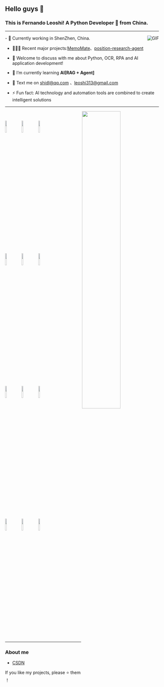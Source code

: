 ## Hello guys 👋
### This is Fernando Leoshi! A Python Developer 🚀 from China.



---

<img align="right" alt="GIF" src="https://media.giphy.com/media/MC6eSuC3yypCU/giphy.gif" />
- 🌱 Currently working in ShenZhen, China.

- 👨🏽‍💻 Recent major projects:[MemoMate](https://github.com/memo-mate/MemoMate/tree/master)、[position-research-agent](https://github.com/ShiDuLin/position-research-agent)

- 💬 Welcome to discuss with me about Python, OCR, RPA and AI application development!

- 🤔  I’m currently learning **AI[RAG + Agent]**

- 💬 Text me on [shidl@qq.com](mailto:shidl@qq.com) 、[leoshi313@gmail.com](leoshi313@gmail.com)

- ⚡ Fun fact: AI technology and automation tools are combined to create intelligent solutions

---

<p>

    <img width="50%" align="right" src="https://github-readme-stats.vercel.app/api?username=ShiDuLin&show_icons=true&hide_border=true" />

  

<code><img width="10%" src="https://img.shields.io/badge/-Python-3776AB?style=for-the-badge&logo=python&logoColor=white"></code>
<code><img width="10%" src="https://img.shields.io/badge/-FastAPI-009688?style=for-the-badge&logo=fastapi&logoColor=white"></code>
<code><img width="10%" src="https://img.shields.io/badge/-Flask-000000?style=for-the-badge&logo=flask&logoColor=white"></code>

<br />

<code><img width="10%" src="https://img.shields.io/badge/-MySQL-4479A1?style=for-the-badge&logo=mysql&logoColor=white"></code>
<code><img width="10%" src="https://img.shields.io/badge/-Redis-DC382D?style=for-the-badge&logo=redis&logoColor=white"></code>
<code><img width="10%" src="https://img.shields.io/badge/-Docker-2496ED?style=for-the-badge&logo=docker&logoColor=white"></code>

<br />

<code><img width="10%" src="https://img.shields.io/badge/-Selenium-43B02A?style=for-the-badge&logo=selenium&logoColor=white"></code>
<code><img width="10%" src="https://img.shields.io/badge/-Pandas-150458?style=for-the-badge&logo=pandas&logoColor=white"></code>
<code><img width="10%" src="https://img.shields.io/badge/-OpenCV-5C3EE8?style=for-the-badge&logo=opencv&logoColor=white"></code>

<br />

<code><img width="10%" src="https://img.shields.io/badge/-LangChain-3178C6?style=for-the-badge&logo=chainlink&logoColor=white"></code>
<code><img width="10%" src="https://img.shields.io/badge/-RAG-FF6F00?style=for-the-badge&logo=ai&logoColor=white"></code>
<code><img width="10%" src="https://img.shields.io/badge/-Qdrant-FF4F8B?style=for-the-badge&logo=vector&logoColor=white"></code>
</p>

---
### About me
- [CSDN](https://zhousiwei.blog.csdn.net/)

<p dir="auto">If you like my projects, please ⭐ them ！</p>
